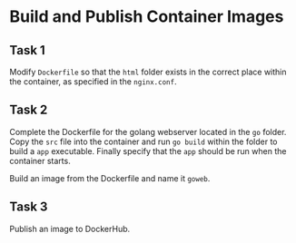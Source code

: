 # Build and Publish Container Images

## Task 1

Modify `Dockerfile` so that the `html` folder exists in the correct place within the container, as specified in the `nginx.conf`.

## Task 2

Complete the Dockerfile for the golang webserver located in the `go` folder.
Copy the `src` file into the container and run `go build` within the folder to
build a `app` executable. Finally specify that the `app` should be run when the
container starts.

Build an image from the Dockerfile and name it `goweb`.

## Task 3

Publish an image to DockerHub.
